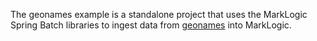 The geonames example is a standalone project that uses the MarkLogic Spring Batch libraries to ingest data from [geonames](www.geonames.org) into MarkLogic.  